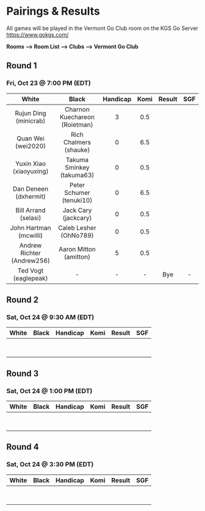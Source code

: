 # Pairings & Results

All games will be played in the Vermont Go Club room on the KGS Go Server https://www.gokgs.com/

__Rooms –> Room List –> Clubs –> Vermont Go Club__



## Round 1
### Fri, Oct 23 @	7:00 PM (EDT)

| White                      | Black                         | Handicap | Komi | Result | SGF |
|:-----:                     |:-----:                        |:--------:|:----:|:------:|:---:|
| Rujun Ding (minicrab)      | Charnon Kuechareon (Roietman) | 3        | 0.5  |        |     |
| Quan Wei (wei2020)         | Rich Chalmers (shauke)        | 0        | 6.5  |        |     |
| Yuxin Xiao (xiaoyuxing)    | Takuma Sminkey (takuma63)     | 0        | 0.5  |        |     |
| Dan Deneen	(dxhermit)     | Peter Schumer (tenuki10)      | 0        | 6.5  |        |     |
| Bill Arrand (selasi)       | Jack Cary (jackcary)          | 0        | 0.5  |        |     |
| John Hartman (mcwilli)     | Caleb Lesher (OhNo789)        | 0        | 0.5  |        |     |
| Andrew Richter (Andrew256) | Aaron Mitton (amitton)        | 5        | 0.5  |        |     |
| Ted Vogt (eaglepeak)       | -                             | -        | -    | Bye    | -   |


## Round 2
### Sat, Oct 24	@ 9:30 AM (EDT)

| White | Black | Handicap | Komi | Result | SGF |
|:-----:|:-----:|:--------:|:----:|:------:|:---:|
|       |       |          |      |        |     |
|       |       |          |      |        |     |
|       |       |          |      |        |     |
|       |       |          |      |        |     |
|       |       |          |      |        |     |
|       |       |          |      |        |     |
|       |       |          |      |        |     |
|       |       |          |      |        |     |


## Round 3
### Sat, Oct 24	@ 1:00 PM (EDT)

| White | Black | Handicap | Komi | Result | SGF |
|:-----:|:-----:|:--------:|:----:|:------:|:---:|
|       |       |          |      |        |     |
|       |       |          |      |        |     |
|       |       |          |      |        |     |
|       |       |          |      |        |     |
|       |       |          |      |        |     |
|       |       |          |      |        |     |
|       |       |          |      |        |     |
|       |       |          |      |        |     |


## Round 4
### Sat, Oct 24	@ 3:30 PM (EDT)

| White | Black | Handicap | Komi | Result | SGF |
|:-----:|:-----:|:--------:|:----:|:------:|:---:|
|       |       |          |      |        |     |
|       |       |          |      |        |     |
|       |       |          |      |        |     |
|       |       |          |      |        |     |
|       |       |          |      |        |     |
|       |       |          |      |        |     |
|       |       |          |      |        |     |
|       |       |          |      |        |     |
